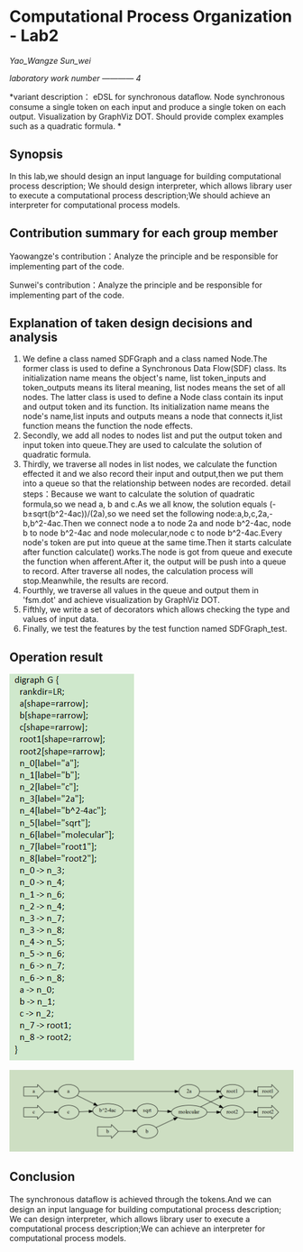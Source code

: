 # Computational Process Organization - Lab2
*Yao_Wangze  Sun_wei*

*laboratory work number ———— 4*

*variant description： eDSL for synchronous dataﬂow. 
						Node synchronous consume a single token on each input and produce a single token on each output. 
						Visualization by GraphViz DOT. 
						Should provide complex examples such as a quadratic formula. *

## Synopsis ##
In this lab,we should design an input language for building computational process description; We should design interpreter, which allows library user to execute a computational process description;We should achieve an interpreter for computational process models.

## Contribution summary for each group member ##

Yaowangze's contribution：Analyze the principle and be responsible for implementing part of the code.

Sunwei's contribution：Analyze the principle and be responsible for implementing part of the code.

## Explanation of taken design decisions and analysis ##
1. We define a class named SDFGraph and a class named Node.The former class is used to define a Synchronous Data Flow(SDF) class.
	Its initialization name means the object's name, list token_inputs and token_outputs means its literal meaning, list nodes means the set of all nodes.
	The latter class is used to define a Node class contain its input and output token and its function.
	Its initialization name means the node's name,list inputs and outputs means a node that connects it,list function means the function the node effects.
2. Secondly, we add all nodes to nodes list and  put the output token and input token into queue.They are used to calculate the solution of quadratic formula.
3. Thirdly, we traverse all nodes in list nodes, we calculate the function effected it and we also record their input and output,then we put them into a queue so that the relationship between nodes are recorded.
detail steps：Because we want to calculate the solution of quadratic formula,so we nead a, b and c.As we all know, the solution equals (-b±sqrt(b^2-4ac))/(2a),so we need set the following node:a,b,c,2a,-b,b^2-4ac.Then we connect node a to node 2a and node b^2-4ac, node b to node b^2-4ac and node molecular,node c to node b^2-4ac.Every node's token are put into queue at the same time.Then it starts calculate after function calculate() works.The node is got from queue and execute the function when afferent.After it, the output will be push into a queue to record.
	After traverse all nodes, the calculation process will stop.Meanwhile, the results are record.
4. Fourthly, we traverse all values in the queue and output them in 'fsm.dot' and achieve visualization by GraphViz DOT.
5. Fifthly, we write a set of decorators which allows checking the type and values of input data.
6. Finally, we test the features by the test function named SDFGraph_test.

## Operation result ##
![Alt text](/fig/fsm.png)

![Alt text](/fig/visualization.png)
## Conclusion ##
The synchronous dataﬂow is achieved through the tokens.And we can design an input language for building computational process description; We can design interpreter, which allows library user to execute a computational process description;We can achieve an interpreter for computational process models. 